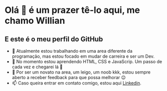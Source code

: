 # Olá 👋 é um prazer tê-lo aqui, me chamo Willian
## E este é o meu perfil do GitHub

- 💪 Atualmente estou trabalhando em uma area diferente da programação, mas estou focado em mudar de carreira e ser um Dev.
- 🌱 No momento estou aprendendo HTML, CSS e JavaScrip. Um passo de cada vez e chegarei lá 🚶
- 👶 Por ser um novato na area, um leigo, um noob kkk, estou sempre aberto a receber feedback para que possa melhorar 😉
- 📫 Caso queira entrar em contato comigo, estou aqui <a href="https://www.linkedin.com/in/willian-ormundo-desenvolvedor/" target="_blank">Linkedin</a>.
